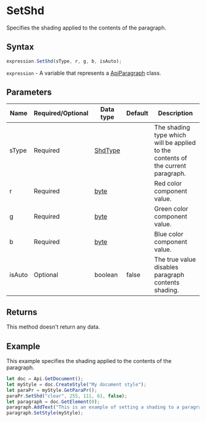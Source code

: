 # SetShd

Specifies the shading applied to the contents of the paragraph.

## Syntax

```javascript
expression.SetShd(sType, r, g, b, isAuto);
```

`expression` - A variable that represents a [ApiParagraph](../ApiParagraph.md) class.

## Parameters

| **Name** | **Required/Optional** | **Data type** | **Default** | **Description** |
| ------------- | ------------- | ------------- | ------------- | ------------- |
| sType | Required | [ShdType](../../Enumeration/ShdType.md) |  | The shading type which will be applied to the contents of the current paragraph. |
| r | Required | [byte](../../Enumeration/byte.md) |  | Red color component value. |
| g | Required | [byte](../../Enumeration/byte.md) |  | Green color component value. |
| b | Required | [byte](../../Enumeration/byte.md) |  | Blue color component value. |
| isAuto | Optional | boolean | false | The true value disables paragraph contents shading. |

## Returns

This method doesn't return any data.

## Example

This example specifies the shading applied to the contents of the paragraph.

```javascript
let doc = Api.GetDocument();
let myStyle = doc.CreateStyle("My document style");
let paraPr = myStyle.GetParaPr();
paraPr.SetShd("clear", 255, 111, 61, false);
let paragraph = doc.GetElement(0);
paragraph.AddText("This is an example of setting a shading to a paragraph.");
paragraph.SetStyle(myStyle);
```
